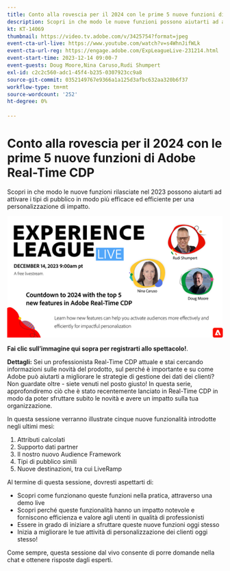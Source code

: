 ```yaml
---
title: Conto alla rovescia per il 2024 con le prime 5 nuove funzioni di Adobe Real-Time CDP
description: Scopri in che modo le nuove funzioni possono aiutarti ad attivare i tipi di pubblico in modo più efficace ed efficiente per una personalizzazione di impatto.
kt: KT-14069
thumbnail: https://video.tv.adobe.com/v/3425754?format=jpeg
event-cta-url-live: https://www.youtube.com/watch?v=s4WhnJifWLk
event-cta-url-reg: https://engage.adobe.com/ExpLeagueLive-231214.html
event-start-time: 2023-12-14 09:00-7
event-guests: Doug Moore,Nina Caruso,Rudi Shumpert
exl-id: c2c2c560-adc1-45f4-b235-0307923cc9a8
source-git-commit: 0352149767e9366a1a125d3afbc632aa320b6f37
workflow-type: tm+mt
source-wordcount: '252'
ht-degree: 0%

---
```


# Conto alla rovescia per il 2024 con le prime 5 nuove funzioni di Adobe Real-Time CDP

Scopri in che modo le nuove funzioni rilasciate nel 2023 possono aiutarti ad attivare i tipi di pubblico in modo più efficace ed efficiente per una personalizzazione di impatto.

[![ExL LIVE 14 dicembre 2023](assets/Dec14_exl_live_banner_web_1920_WebBanner.png)](https://engage.adobe.com/ExpLeagueLive-231214.html)

**Fai clic sull’immagine qui sopra per registrarti allo spettacolo!**.

**Dettagli:**
Sei un professionista Real-Time CDP attuale e stai cercando informazioni sulle novità del prodotto, sul perché è importante e su come Adobe può aiutarti a migliorare le strategie di gestione dei dati dei clienti? Non guardate oltre - siete venuti nel posto giusto! In questa serie, approfondiremo ciò che è stato recentemente lanciato in Real-Time CDP in modo da poter sfruttare subito le novità e avere un impatto sulla tua organizzazione.

In questa sessione verranno illustrate cinque nuove funzionalità introdotte negli ultimi mesi:

1. Attributi calcolati
2. Supporto dati partner
3. Il nostro nuovo Audience Framework
4. Tipi di pubblico simili
5. Nuove destinazioni, tra cui LiveRamp

Al termine di questa sessione, dovresti aspettarti di:

* Scopri come funzionano queste funzioni nella pratica, attraverso una demo live
* Scopri perché queste funzionalità hanno un impatto notevole e forniscono efficienza e valore agli utenti in qualità di professionisti
* Essere in grado di iniziare a sfruttare queste nuove funzioni oggi stesso
* Inizia a migliorare le tue attività di personalizzazione dei clienti oggi stesso!

Come sempre, questa sessione dal vivo consente di porre domande nella chat e ottenere risposte dagli esperti.


